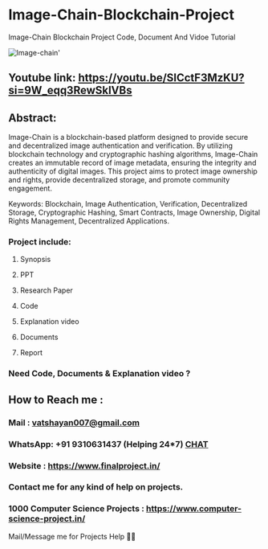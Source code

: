 # Image-Chain-Blockchain-Project
Image-Chain Blockchain Project Code, Document And Vidoe Tutorial

![Image-chain'](https://github.com/user-attachments/assets/a1c00f4b-1240-4c59-91b3-bc9bd52edfc8)

## Youtube link: https://youtu.be/SICctF3MzKU?si=9W_eqq3RewSkIVBs

## Abstract:
Image-Chain is a blockchain-based platform designed to provide secure and decentralized image authentication and verification. By utilizing blockchain technology and cryptographic hashing algorithms, Image-Chain creates an immutable record of image metadata, ensuring the integrity and authenticity of digital images. This project aims to protect image ownership and rights, provide decentralized storage, and promote community engagement.

Keywords:
Blockchain, Image Authentication, Verification, Decentralized Storage, Cryptographic Hashing, Smart Contracts, Image Ownership, Digital Rights Management, Decentralized Applications.

### Project include: 

1. Synopsis

2. PPT

3. Research Paper


4. Code

5. Explanation video

6. Documents

7. Report


### Need Code, Documents & Explanation video ? 

## How to Reach me :

### Mail : vatshayan007@gmail.com 

### WhatsApp: +91 9310631437 (Helping 24*7) **[CHAT](https://wa.me/message/CHWN2AHCPMAZK1)** 

### Website : https://www.finalproject.in/

### Contact me for any kind of help on projects.
### 1000 Computer Science Projects : https://www.computer-science-project.in/


Mail/Message me for Projects Help 🙏🏻
